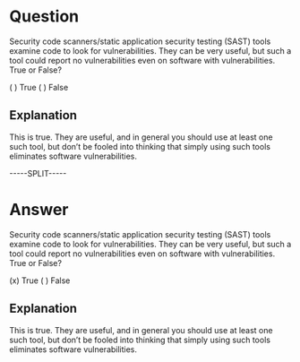 # Question

Security code scanners/static application security testing (SAST) tools examine code to look for vulnerabilities. They can be very useful, but such a tool could report no vulnerabilities even on software with vulnerabilities. True or False?

( ) True
( ) False

## Explanation

This is true. They are useful, and in general you should use at least one such tool, but don’t be fooled into thinking that simply using such tools eliminates software vulnerabilities.

-----SPLIT-----

# Answer

Security code scanners/static application security testing (SAST) tools examine code to look for vulnerabilities. They can be very useful, but such a tool could report no vulnerabilities even on software with vulnerabilities. True or False?

(x) True
( ) False

## Explanation

This is true. They are useful, and in general you should use at least one such tool, but don’t be fooled into thinking that simply using such tools eliminates software vulnerabilities.

